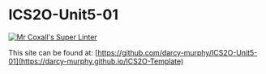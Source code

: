 # ICS2O-Unit5-01
[![Mr Coxall's Super Linter](https://github.com/darcy-murphy/ICS2O-Unit1-06-Favicon//workflows/Mr%20Coxall's%20Super%20Linter/badge.svg)](https://github.com/darcy-murphy/ICS2O-Unit1-06-Favicon//actions/)

This site can be found at: [https://github.com/darcy-murphy/ICS2O-Unit5-01](https://darcy-murphy.github.io/ICS2O-Template)
